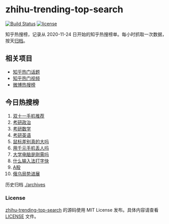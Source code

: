 # zhihu-trending-top-search

[![Build Status](https://github.com/justjavac/zhihu-trending-top-search/workflows/ci/badge.svg?branch=main)](https://github.com/justjavac/zhihu-trending-top-search/actions)
[![license](https://img.shields.io/github/license/justjavac/zhihu-trending-top-search)](https://github.com/justjavac/zhihu-trending-top-search/blob/main/LICENSE)

知乎热搜榜，记录从 2020-11-24
日开始的知乎热搜榜单。每小时抓取一次数据，按天[归档](./archives)。

## 相关项目

- [知乎热门话题](https://github.com/justjavac/zhihu-trending-hot-questions)
- [知乎热门视频](https://github.com/justjavac/zhihu-trending-hot-video)
- [微博热搜榜](https://github.com/justjavac/weibo-trending-hot-search)

## 今日热搜榜

<!-- BEGIN -->
<!-- 最后更新时间 Sun Oct 22 2023 07:02:16 GMT+0800 (China Standard Time) -->

1. [双十一手机推荐](https://www.zhihu.com/search?q=双十一手机推荐)
1. [考研政治](https://www.zhihu.com/search?q=考研政治)
1. [考研数学](https://www.zhihu.com/search?q=考研数学)
1. [考研英语](https://www.zhihu.com/search?q=考研英语)
1. [鼠标差别真的大吗](https://www.zhihu.com/search?q=鼠标差别真的大吗)
1. [用千元手机丢人吗](https://www.zhihu.com/search?q=用千元手机丢人吗)
1. [大学电脑是刚需吗](https://www.zhihu.com/search?q=大学电脑是刚需吗)
1. [什么输入法打字快](https://www.zhihu.com/search?q=什么输入法打字快)
1. [A股](https://www.zhihu.com/search?q=A股)
1. [俄乌局势进展](https://www.zhihu.com/search?q=俄乌局势进展)

<!-- END -->

历史归档 [./archives](./archives)

### License

[zhihu-trending-top-search](https://github.com/justjavac/zhihu-trending-top-search)
的源码使用 MIT License 发布。具体内容请查看 [LICENSE](./LICENSE) 文件。
